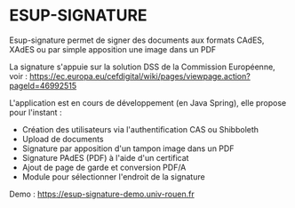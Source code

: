 ESUP-SIGNATURE
==============

Esup-signature permet de signer des documents aux formats CAdES, XAdES ou par simple apposition une image dans un PDF

La signature s'appuie sur la solution DSS de la Commission Européenne, voir :
https://ec.europa.eu/cefdigital/wiki/pages/viewpage.action?pageId=46992515

L'application est en cours de développement (en Java Spring), elle propose pour l'instant :

- Création des utilisateurs via l'authentification CAS ou Shibboleth
- Upload de documents
- Signature par apposition d'un tampon image dans un PDF
- Signature PAdES (PDF) à l'aide d'un certificat
- Ajout de page de garde et conversion PDF/A
- Module pour sélectionner l'endroit de la signature

Demo : https://esup-signature-demo.univ-rouen.fr
